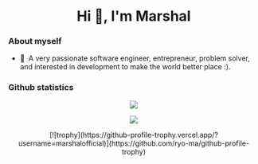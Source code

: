 <h1 align="center">Hi 👋, I'm Marshal</h1>

### About myself

- 🔭&nbsp;&nbsp;A very passionate software engineer, entrepreneur, problem solver, and interested in development to make the world better place :).

### Github statistics


<p align="center">
 <a href="#" alt="MarshalOfficial">
  <img src="https://github-readme-stats.vercel.app/api/top-langs/?username=marshalofficial&layout=compact&hide=php,smarty&bg_color=30,e96443,904e95&title_color=fff&text_color=fff"" />
 </a>
</p>  
  
  
<p align="center">
 <a href="#" alt="MarshalOfficial's github stats">
  <img src="https://github-readme-stats.vercel.app/api?username=marshalofficial&theme=tokyonight&show_icons=true" />
 </a>
</p>  

<p align="center">
[![trophy](https://github-profile-trophy.vercel.app/?username=marshalofficial)](https://github.com/ryo-ma/github-profile-trophy)
</p>

